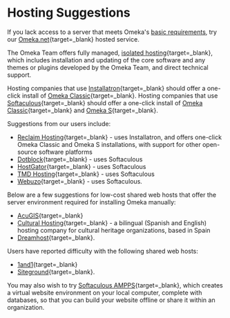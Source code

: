 # Hosting Suggestions

If you lack access to a server that meets Omeka's [basic requirements](../Installation/System_Requirements.md), try our [Omeka.net](http://omeka.net){target=_blank} hosted service.

The Omeka Team offers fully managed, [isolated hosting](http://omeka.org/about/services/){target=_blank}, which includes installation and updating of the core software and any themes or plugins developed by the Omeka Team, and direct technical support.

Hosting companies that use [Installatron](https://installatron.com/){target=_blank} should offer a one-click install of [Omeka Classic](https://installatron.com/omeka){target=_blank}. Hosting companies that use [Softaculous](https://softaculous.com/){target=_blank} should offer a one-click install of [Omeka Classic](https://www.softaculous.com/softaculous/apps/educational/Omeka){target=_blank} and [Omeka S](https://www.softaculous.com/softaculous/apps/others/Omeka_S){target=_blank}.

Suggestions from our users include:

-   [Reclaim Hosting](https://reclaimhosting.com/){target=_blank} - uses Installatron, and offers one-click Omeka Classic and Omeka S installations, with support for other open-source software platforms
-   [Dotblock](http://www.dotblock.com){target=_blank} - uses Softaculous
-   [HostGator](http://hostgator.com){target=_blank} - uses Softaculous
-   [TMD Hosting](https://www.tmdhosting.com){target=_blank} - uses Softaculous
-   [Webuzo](http://webuzo.com){target=_blank} - uses Softaculous.

Below are a few suggestions for low-cost shared web hosts that offer the server environment required for installing Omeka manually:

-   [AcuGIS](http://www.acugis.com){target=_blank}
-   [Cultural Hosting](https://culturalhosting.com){target=_blank} - a bilingual (Spanish and English) hosting company for cultural heritage organizations, based in Spain
-   [Dreamhost](https://dreamhost.com){target=_blank}.

Users have reported difficulty with the following shared web hosts:

-   [1and1](http://www.1and1.com){target=_blank}
-   [Siteground](http://www.siteground.com){target=_blank}.

You may also wish to try [Softaculous AMPPS](http://www.ampps.com){target=_blank}, which creates a virtual website environment on your local computer, complete with databases, so that you can build your website offline or share it within an organization.

